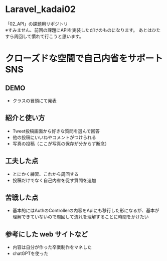 # Laravel_kadai02

「02_API」の課題用リポジトリ
<br>※すみません、前回の課題にAPIを実装しただけのものになります。
あとはひたすら周回して慣れて行こうと思います。

# クローズドな空間で自己内省をサポートSNS

## DEMO

- クラスの冒頭にて発表


## 紹介と使い方

- Tweet投稿画面から好きな質問を選んで回答
- 他の投稿にいいねやコメントがつけられる
- 写真の投稿（ここが写真の保存が分からず断念）

## 工夫した点

  - とにかく練習、これから周回する
  - 投稿だけでなく自己内省を促す質問を追加
  
## 苦戦した点

- 基本的にはAuthのControllerの内容をApiにも移行した形になるが、基本が理解できていないので周回して流れを理解することに時間をかけたい

## 参考にした web サイトなど

- 内容は自分が作った卒業制作をマネした
- chatGPTを使った
    
